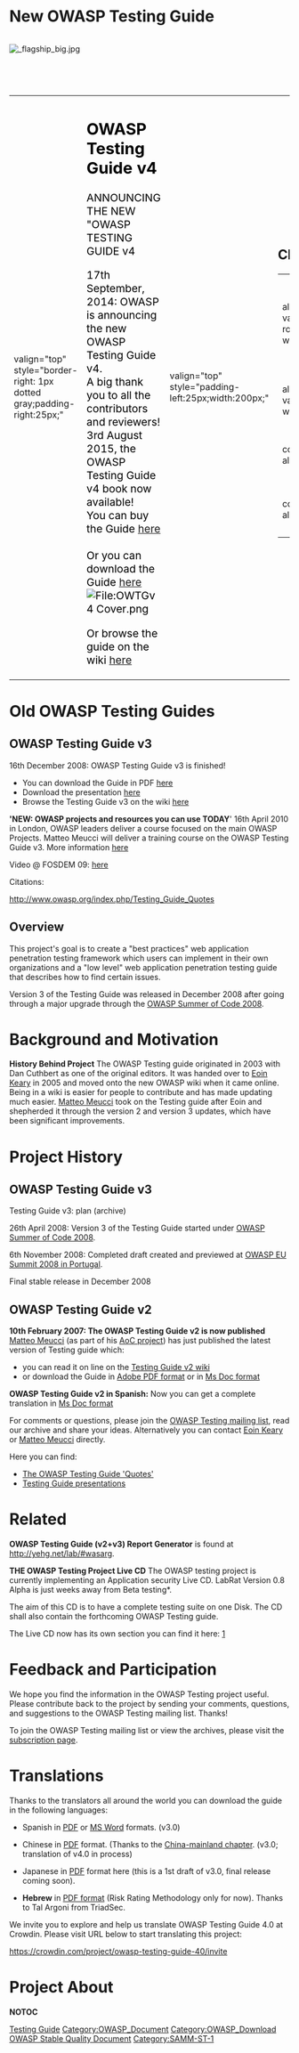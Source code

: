 # New OWASP Testing Guide

<div style="width:100%;height:90px;border:0,margin:0;overflow: hidden;">

![_flagship_big.jpg](_flagship_big.jpg "_flagship_big.jpg")

</div>

<table>
<tbody>
<tr class="odd">
<td><p>valign="top" style="border-right: 1px dotted gray;padding-right:25px;"</p></td>
<td><div style="font-size:120%;border:none;margin: 0;color:#000">
<h2 id="owasp_testing_guide_v4">OWASP Testing Guide v4</h2>
<p>ANNOUNCING THE NEW "OWASP TESTING GUIDE v4</p>
<p>17th September, 2014: OWASP is announcing the new OWASP Testing Guide v4.<br />
A big thank you to all the contributors and reviewers!<br />
3rd August 2015, the OWASP Testing Guide v4 book now available!<br />
You can buy the Guide <a href="http://www.lulu.com/shop/matteo-meucci-and-andrew-muller/testing-guide-40-release/paperback/product-22294314.html">here</a><br />
<br />
Or you can download the Guide <a href="Media:OTGv4.pdf" title="wikilink">here</a><br />
<img src="OWTGv4_Cover.png" title="fig:File:OWTGv4 Cover.png" alt="File:OWTGv4 Cover.png" /></p>
<p>Or browse the guide on the wiki <a href="https://www.owasp.org/index.php/OWASP_Testing_Guide_v4_Table_of_Contents">here</a></p></td>
<td><p>valign="top" style="padding-left:25px;width:200px;"</p></td>
<td><h2 id="classifications">Classifications</h2>
<table>
<tbody>
<tr class="odd">
<td><p>align="center" valign="top" rowspan="2" width="50%"</p></td>
<td><figure>
<img src="Owasp-flagship-trans-85.png" title="Owasp-flagship-trans-85.png" alt="Owasp-flagship-trans-85.png" /><figcaption>Owasp-flagship-trans-85.png</figcaption>
</figure></td>
<td><p>align="center" valign="center" width="50%"</p></td>
<td><figure>
<img src="Owasp-breakers-small.png" title="Owasp-breakers-small.png" alt="Owasp-breakers-small.png" /><figcaption>Owasp-breakers-small.png</figcaption>
</figure></td>
<td></td>
</tr>
<tr class="even">
<td><p>align="center" valign="center" width="50%"</p></td>
<td></td>
<td></td>
<td></td>
<td></td>
</tr>
<tr class="odd">
<td><p>colspan="2" align="center"</p></td>
<td><figure>
<img src="Cc-button-y-sa-small.png" title="Cc-button-y-sa-small.png" alt="Cc-button-y-sa-small.png" /><figcaption>Cc-button-y-sa-small.png</figcaption>
</figure></td>
<td></td>
<td></td>
<td></td>
</tr>
<tr class="even">
<td><p>colspan="2" align="center"</p></td>
<td><figure>
<img src="Project_Type_Files_DOC.jpg" title="Project_Type_Files_DOC.jpg" alt="Project_Type_Files_DOC.jpg" /><figcaption>Project_Type_Files_DOC.jpg</figcaption>
</figure></td>
<td></td>
<td></td>
<td></td>
</tr>
</tbody>
</table></td>
</tr>
</tbody>
</table>

# Old OWASP Testing Guides

## OWASP Testing Guide v3

16th December 2008: OWASP Testing Guide v3 is finished\!

  - You can download the Guide in PDF
    [here](http://www.owasp.org/images/5/56/OWASP_Testing_Guide_v3.pdf)
  - Download the presentation
    [here](https://www.owasp.org/images/2/2c/OWASP_EU_Summit_2008_OWASP_Testing_Guide_v3.ppt)
  - Browse the Testing Guide v3 on the wiki
    [here](https://www.owasp.org/index.php/OWASP_Testing_Guide_v3_Table_of_Contents)

**'NEW: OWASP projects and resources you can use TODAY**'
16th April 2010 in London, OWASP leaders deliver a course focused on the
main OWASP Projects.
Matteo Meucci will deliver a training course on the OWASP Testing Guide
v3.
More information
[here](http://www.owasp.org/index.php/London/Training/OWASP_projects_and_resources_you_can_use_TODAY)

Video @ FOSDEM 09:
[here](http://fosdem.unixheads.org/2009/maintracks/owasp.ogv)

Citations:

<http://www.owasp.org/index.php/Testing_Guide_Quotes>

## Overview

This project's goal is to create a "best practices" web application
penetration testing framework which users can implement in their own
organizations and a "low level" web application penetration testing
guide that describes how to find certain issues.

Version 3 of the Testing Guide was released in December 2008 after going
through a major upgrade through the [OWASP Summer of Code
2008](OWASP_Summer_of_Code_2008 "wikilink").

# Background and Motivation

**History Behind Project** The OWASP Testing guide originated in 2003
with Dan Cuthbert as one of the original editors. It was handed over to
[Eoin Keary](User:EoinKeary "wikilink") in 2005 and moved onto the new
OWASP wiki when it came online. Being in a wiki is easier for people to
contribute and has made updating much easier. [Matteo
Meucci](User:Mmeucci "wikilink") took on the Testing guide after Eoin
and shepherded it through the version 2 and version 3 updates, which
have been significant improvements.

# Project History

## OWASP Testing Guide v3

Testing Guide v3: plan (archive)

26th April 2008: Version 3 of the Testing Guide started under [OWASP
Summer of Code 2008](OWASP_Summer_of_Code_2008 "wikilink").

6th November 2008: Completed draft created and previewed at [OWASP EU
Summit 2008 in Portugal](OWASP_EU_Summit_2008 "wikilink").

Final stable release in December 2008

## OWASP Testing Guide v2

**10th February 2007: The OWASP Testing Guide v2 is now published**
[Matteo Meucci](User:Mmeucci "wikilink") (as part of his [AoC
project](OWASP_Autumn_of_Code_2006_-_Projects:_Testing_Guide "wikilink"))
has just published the latest version of Testing guide which:

  - you can read it on line on the [Testing Guide v2
    wiki](http://www.owasp.org/index.php/OWASP_Testing_Guide_v2_Table_of_Contents)
  - or download the Guide in [Adobe PDF
    format](http://www.owasp.org/index.php/Image:OWASP_Testing_Guide_v2_pdf.zip)
    or in [Ms Doc
    format](http://www.owasp.org/index.php/Image:OWASP_Testing_Guide_v2_doc.zip)

**OWASP Testing Guide v2 in Spanish:** Now you can get a complete
translation in [Ms Doc
format](http://www.owasp.org/index.php/Image:OWASP_Testing_Guide_v2_spanish_doc.zip)

For comments or questions, please join the [OWASP Testing mailing
list](http://lists.owasp.org/mailman/listinfo/owasp-testing), read our
archive and share your ideas. Alternatively you can contact [Eoin
Keary](User:EoinKeary "wikilink") or [Matteo
Meucci](User:Mmeucci "wikilink") directly.

Here you can find:

  - [The OWASP Testing Guide
    'Quotes'](http://www.owasp.org/index.php/Testing_Guide_Quotes)
  - [Testing Guide
    presentations](http://www.owasp.org/index.php/OWASP_Testing_Guide_Presentations)

# Related

**OWASP Testing Guide (v2+v3) Report Generator** is found at
<http://yehg.net/lab/#wasarg>.

**THE OWASP Testing Project Live CD** The OWASP testing project is
currently implementing an Application security Live CD.
LabRat Version 0.8 Alpha is just weeks away from Beta testing\*.

The aim of this CD is to have a complete testing suite on one Disk. The
CD shall also contain the forthcoming OWASP Testing guide.

The Live CD now has its own section you can find it here:
[1](http://www.owasp.org/index.php/Category:OWASP_Live_CD_Project)

# Feedback and Participation

We hope you find the information in the OWASP Testing project useful.
Please contribute back to the project by sending your comments,
questions, and suggestions to the OWASP Testing mailing list. Thanks\!

To join the OWASP Testing mailing list or view the archives, please
visit the [subscription
page](http://lists.owasp.org/mailman/listinfo/owasp-testing).

# Translations

Thanks to the translators all around the world you can download the
guide in the following languages:

  - Spanish in
    [PDF](http://www.owasp.org/images/8/80/Gu%C3%ADa_de_pruebas_de_OWASP_ver_3.0.pdf)
    or [MS
    Word](http://www.owasp.org/images/d/d7/Gu%C3%ADa_de_pruebas_de_OWASP_ver_3.0.zip)
    formats. (v3.0)

<!-- end list -->

  - Chinese in
    [PDF](http://www.owasp.org/images/0/06/OWASP%E6%B5%8B%E8%AF%95%E6%8C%87%E5%8D%97%28%E4%B8%AD%E6%96%87%EF%BC%89.pdf)
    format. (Thanks to the [China-mainland
    chapter](http://www.owasp.org/index.php/China-Mainland). (v3.0;
    translation of v4.0 in process)

<!-- end list -->

  - Japanese in
    [PDF](http://www.owasp.org/images/1/1e/OTGv3Japanese.pdf) format
    here (this is a 1st draft of v3.0, final release coming soon).

<!-- end list -->

  - **Hebrew** in [PDF
    format](Media:OWASP_Risk_Rating_Methodology-Hebrew.pdf "wikilink")
    (Risk Rating Methodology only for now). Thanks to Tal Argoni from
    TriadSec.

We invite you to explore and help us translate OWASP Testing Guide 4.0
at Crowdin. Please visit URL below to start translating this project:

<https://crowdin.com/project/owasp-testing-guide-40/invite>

# Project About

__NOTOC__ <headertabs />

[Testing Guide](Category:OWASP_Project "wikilink")
[Category:OWASP_Document](Category:OWASP_Document "wikilink")
[Category:OWASP_Download](Category:OWASP_Download "wikilink") [OWASP
Stable Quality
Document](Category:OWASP_Release_Quality_Document "wikilink")
[Category:SAMM-ST-1](Category:SAMM-ST-1 "wikilink")